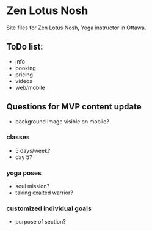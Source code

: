 # Zen Lotus Nosh

Site files for Zen Lotus Nosh, Yoga instructor in Ottawa.

## ToDo list:
- info
- booking
- pricing
- videos
- web/mobile

## Questions for MVP content update
- background image visible on mobile?

### classes
- 5 days/week?
- day 5?

### yoga poses
- soul mission? 
- taking exalted warrior?

### customized individual goals
- purpose of section?